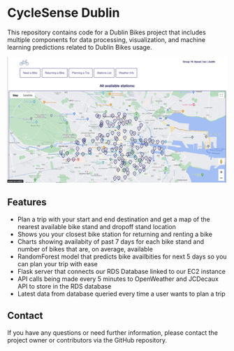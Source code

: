 # CycleSense Dublin 
This repository contains code for a Dublin Bikes project that includes multiple components for data processing, visualization, and machine learning predictions related to Dublin Bikes usage.

![Screenshot of Homepage](HomePage.jpg)


## Features
- Plan a trip with your start and end destination and get a map of the nearest available bike stand and dropoff stand location
- Shows you your closest bike station for returning and renting a bike
- Charts showing availabity of past 7 days for each bike stand and number of bikes that are, on average, available
- RandomForest model that predicts bike availbities for next 5 days so you can plan your trip with ease
- Flask server that connects our RDS Database linked to our EC2 instance
- API calls being made every 5 minutes to OpenWeather and JCDecaux API to store in the RDS database
- Latest data from database queried every time a user wants to plan a trip

## Contact
If you have any questions or need further information, please contact the project owner or contributors via the GitHub repository.
